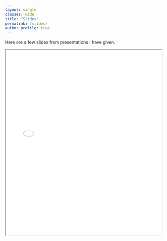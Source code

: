 ```yaml
---
layout: single
classes: wide
title: "Slides"
permalink: /slides/
author_profile: true
---
```


Here are a few slides from presentations I have given.

<iframe src="/assets/Kuzma_Colloquium.pdf" width="100%" height="600px">
    This browser does not support PDFs. Please download the PDF to view it: 
    <a href="/assets/Kuzma_Colloquium.pdf">Download PDF</a>.
</iframe>

